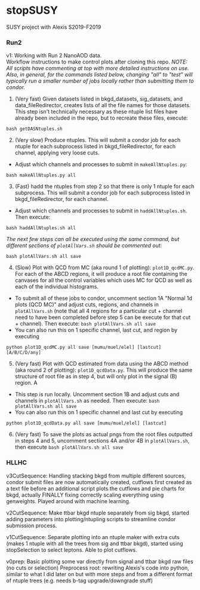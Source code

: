 # stopSUSY
SUSY project with Alexis S2019-F2019

### Run2
v1: Working with Run 2 NanoAOD data.  
Workflow instructions to make control plots after cloning this repo. _NOTE: All scripts have commenting at top with more detailed instructions on use. Also, in general, for the commands listed below, changing "all" to "test" will typically run a smaller number of jobs locally rather than submitting them to condor._  
1. (Very fast) Given datasets listed in bkgd_datasets, sig_datasets, and data_fileRedirector, creates lists of all the file names for those datasets. This step isn't technically necessary as these ntuple list files have already been included in the repo, but to recreate these files, execute:
```
bash getDASNtuples.sh
```
2. (Very slow) Produce ntuples. This will submit a condor job for each ntuple for each subprocess listed in bkgd_fileRedirector, for each channel, applying very loose cuts. 
- Adjust which channels and processes to submit in `makeAllNtuples.py`:
```
bash makeAllNtuples.py all
```
3. (Fast) hadd the ntuples from step 2 so that there is only 1 ntuple for each subprocess. This will submit a condor job for each subprocess listed in bkgd_fileRedirector, for each channel.
- Adjust which channels and processes to submit in `haddAllNtuples.sh`. Then execute:
```
bash haddAllNtuples.sh all
```
  
_The next few steps can all be executed using the same command, but different sections of `plotAllVars.sh` should be commented out:_
```
bash plotAllVars.sh all save
```

4. (Slow) Plot with QCD from MC (aka round 1 of plotting): `plot1D_qcdMC.py`. For each of the ABCD regions, it will produce a root file containing the canvases for all the control variables which uses MC for QCD as well as each of the individual histograms.  
- To submit all of these jobs to condor, uncomment section 1A "Normal 1d plots (QCD MC)" and adjust cuts, regions, and channels in `plotAllVars.sh` (note that all 4 regions for a particular cut + channel need to have been completed before step 5 can be execute for that cut + channel). Then execute: `bash plotAllVars.sh all save`
- You can also run this on 1 specific channel, last cut, and region by executing
```
python plot1D_qcdMC.py all save [mumu/muel/elel] [lastcut] [A/B/C/D/any]
```
5. (Very fast) Plot with QCD estimated from data using the ABCD method (aka round 2 of plotting): `plot1D_qcdData.py`. This will produce the same structure of root file as in step 4, but will only plot in the signal (B) region.
A
- This step is run locally. Uncomment section 1B and adjust cuts and channels in `plotAllVars.sh` as needed. Then execute: `bash plotAllVars.sh all save`
- You can also run this on 1 specific channel and last cut by executing
```
python plot1D_qcdData.py all save [mumu/muel/elel] [lastcut]
```
6. (Very fast) To save the plots as actual pngs from the root files outputted in steps 4 and 5, uncomment sections 4A and/or 4B in `plotAllVars.sh`, then execute `bash plotAllVars.sh all save`

### HLLHC
v3CutSequence:
Handling stacking bkgd from multiple different sources, condor submit files are now automatically created, cutflows first created as a text file before an additional script plots the cutflows and pie charts for bkgd, actually FINALLY fixing correctly scaling everything using genweights.
Played around with machine learning.

v2CutSequence:
Make ttbar bkgd ntuple separately from sig bkgd, started adding parameters into plotting/ntupling scripts to streamline condor submission process.

v1CutSequence:
Separate plotting into an ntuple maker with extra cuts (makes 1 ntuple with all the trees from sig and ttbar bkgd), started using stopSelection to select leptons. Able to plot cutflows.

v0prep:
Basic plotting some var directly from signal and ttbar bkgd raw files (no cuts or selection)
Preprocess root: rewriting Alexis's code into python, similar to what I did later on but with more steps and from a different format of ntuple trees (e.g. needs b-tag upgrade/downgrade stuff)
